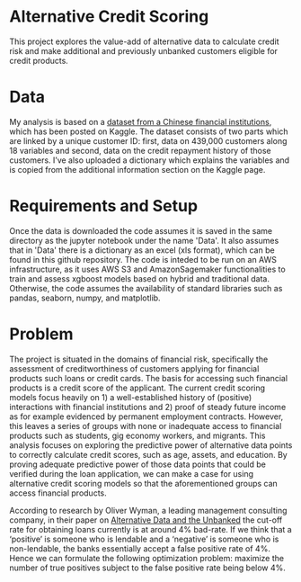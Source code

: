 # Alternative Credit Scoring
This project explores the value-add of alternative data to calculate credit risk and make additional and previously unbanked customers eligible for credit products.

# Data
My analysis is based on a [dataset from a Chinese financial institutions](https://www.kaggle.com/rikdifos/credit-card-approval-prediction), which has been posted on Kaggle. The dataset consists of two parts which are linked by a unique customer ID: first, data on 439,000 customers along 18 variables and second, data on the credit repayment history of those customers. I’ve also uploaded a dictionary which explains the variables and is copied from the additional information section on the Kaggle page.

# Requirements and Setup
Once the data is downloaded the code assumes it is saved in the same directory as the jupyter notebook under the name 'Data'. It also assumes that in 'Data' there is a dictionary as an excel (xls format), which can be found in this github repository. The code is inteded to be run on an AWS infrastructure, as it uses AWS S3 and AmazonSagemaker functionalities to train and assess xgboost models based on hybrid and traditional data. Otherwise, the code assumes the availability of standard libraries such as pandas, seaborn, numpy, and matplotlib.

# Problem
The project is situated in the domains of financial risk, specifically the assessment of creditworthiness of customers applying for financial products such loans or credit cards. The basis for accessing such financial products is a credit score of the applicant. The current credit scoring models focus heavily on 1) a well-established history of (positive) interactions with financial institutions and 2) proof of steady future income as for example evidenced by permanent employment contracts. However, this leaves a series of groups with none or inadequate access to financial products such as students, gig economy workers, and migrants. This analysis focuses on exploring the predictive power of alternative data points to correctly calculate credit scores, such as age, assets, and education. By proving adequate predictive power of those data points that could be verified during the loan application, we can make a case for using alternative credit scoring models so that the aforementioned groups can access financial products.

According to research by Oliver Wyman, a leading management consulting company, in their paper on [Alternative Data and the Unbanked](https://www.oliverwyman.com/content/dam/oliver-wyman/v2/publications/2017/may/Alternative_Data_And_The_Unbanked.pdf) the cut-off rate for obtaining loans currently is at around 4% bad-rate. If we think that a ‘positive’ is someone who is lendable and a ‘negative’ is someone who is non-lendable, the banks essentially accept a false positive rate of 4%. Hence we can formulate the following optimization problem: maximize the number of true positives subject to the false positive rate being below 4%.

